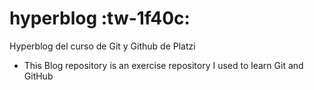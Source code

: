 # hyperblog :tw-1f40c:
Hyperblog del curso de Git y Github de Platzi 

- This Blog repository is an exercise repository I used to learn Git and GitHub